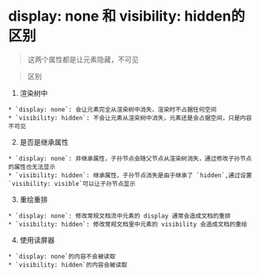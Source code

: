 # display: none 和 visibility: hidden的区别

> 这两个属性都是让元素隐藏，不可见

> 区别

  1. 渲染树中

    * `display: none`: 会让元素完全从渲染树中消失，渲染时不占据任何空间
    * `visibility: hidden`: 不会让元素从渲染树中消失，元素还是会占据空间，只是内容不可见

  2. 是否是继承属性

    * `display: none`: 非继承属性，子孙节点会随父节点从渲染树消失，通过修改子孙节点的属性也无法显示
    * `visibility: hidden`: 继承属性，子孙节点消失是由于继承了 `hidden`,通过设置 `visibility: visible`可以让子孙节点显示
  
  3. 重绘重排

    * `display: none`: 修改常规文档流中元素的 display 通常会造成文档的重排
    * `visibility: hidden`: 修改常规文档里中元素的 visibility 会造成文档的重绘

  4. 使用读屏器

    * `display: none`的内容不会被读取
    * `visibility: hidden`的内容会被读取
